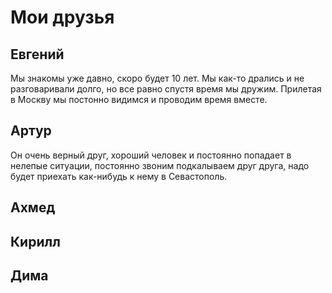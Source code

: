 # Мои друзья


## Евгений
Мы знакомы уже давно, скоро будет 10 лет. Мы как-то дрались и не разговаривали долго, но все равно спустя время мы дружим. Прилетая в Москву мы постонно видимся и проводим время вместе.

## Артур
Он очень верный друг, хороший человек и постоянно попадает в нелепые ситуации, постоянно звоним подкалываем друг друга, надо будет приехать как-нибудь к нему в Севастополь.

## Ахмед


## Кирилл


## Дима